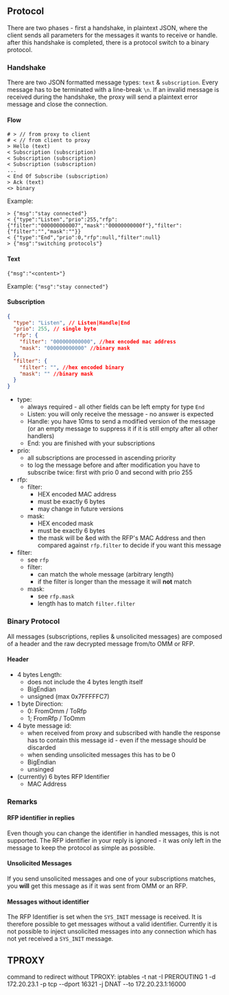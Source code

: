 ## Protocol
There are two phases - first a handshake, in plaintext JSON, where the client sends all parameters for the messages it wants to receive or handle. after this handshake is completed, there is a protocol switch to a binary protocol.

### Handshake

There are two JSON formatted message types: `text` & `subscription`. Every message has to be terminated with a line-break `\n`. If an invalid message is received during the handshake, the proxy will send a plaintext error message and close the connection.

#### Flow
```
# > // from proxy to client
# < // from client to proxy
> Hello (text)
< Subscription (subscription)
< Subscription (subscription)
< Subscription (subscription)
...
< End Of Subscribe (subscription)
> Ack (text)
<> binary
```
Example:

    > {"msg":"stay connected"}
    < {"type":"Listen","prio":255,"rfp":{"filter":"000000000007","mask":"00000000000f"},"filter":{"filter":"","mask":""}}
    < {"type":"End","prio":0,"rfp":null,"filter":null}
    > {"msg":"switching protocols"}

#### Text
`{"msg":"<content>"}`

Example: `{"msg":"stay connected"}`

#### Subscription
```json
{
  "type": "Listen", // Listen|Handle|End
  "prio": 255, // single byte
  "rfp": {
    "filter": "000000000000", //hex encoded mac address
    "mask": "000000000000" //binary mask
  },
  "filter": {
    "filter": "", //hex encoded binary
    "mask": "" //binary mask
  }
}
```
* type:
  * always required - all other fields can be left empty for type `End`
  * Listen: you will only receive the message - no answer is expected
  * Handle: you have 10ms to send a modified version of the message (or an empty message to suppress it if it is still empty after all other handlers)
  * End: you are finished with your subscriptions
* prio:
  * all subscriptions are processed in ascending priority
  * to log the message before and after modification you have to subscribe twice: first with prio 0 and second with prio 255
* rfp:
  * filter:
    * HEX encoded MAC address
    * must be exactly 6 bytes
    * may change in future versions
  * mask:
    * HEX encoded mask
    * must be exactly 6 bytes
    * the mask will be &ed with the RFP's MAC Address and then compared against `rfp.filter` to decide if you want this message
* filter:
  * see `rfp`
  * filter:
    * can match the whole message (arbitrary length)
    * if the filter is longer than the message it will __not__ match
  * mask:
    * see `rfp.mask`
    * length has to match `filter.filter`

### Binary Protocol
All messages (subscriptions, replies & unsolicited messages) are composed of a header and the raw decrypted message from/to OMM or RFP.

#### Header
* 4 bytes Length:
  * does not include the 4 bytes length itself
  * BigEndian
  * unsigned (max 0x7FFFFFC7)
* 1 byte Direction:
  * 0: FromOmm / ToRfp
  * 1; FromRfp / ToOmm
* 4 byte message id:
  * when received from proxy and subscribed with handle the response has to contain this message id - even if the message should be discarded
  * when sending unsolicited messages this has to be 0
  * BigEndian
  * unsinged
* (currently) 6 bytes RFP Identifier
  * MAC Address

### Remarks

#### RFP identifier in replies
Even though you can change the identifier in handled messages, this is not supported. The RFP identifier in your reply is ignored - it was only left in the message to keep the protocol as simple as possible.

#### Unsolicited Messages
If you send unsolicited messages and one of your subscriptions matches, you __will__ get this message as if it was sent from OMM or an RFP.

#### Messages without identifier
The RFP Identifier is set when the `SYS_INIT` message is received. It is therefore possible to get messages without a valid identifier. Currently it is not possible to inject unsolicited messages into any connection which has not yet received a `SYS_INIT` message.

## TPROXY
command to redirect without TPROXY:
iptables -t nat -I PREROUTING 1 -d 172.20.23.1 -p tcp --dport 16321 -j DNAT --to 172.20.23.1:16000
